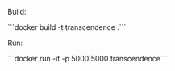 <p>Build:</p>
```docker build -t transcendence .```
<p>Run:</p>
```docker run -it -p 5000:5000 transcendence```
